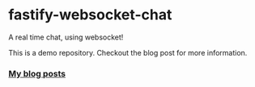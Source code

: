 # fastify-websocket-chat

A real time chat, using websocket!

This is a demo repository.
Checkout the blog post for more information.

### [My blog posts](https://github.com/Eomm/fastify-discord-bot-demo#posts)
